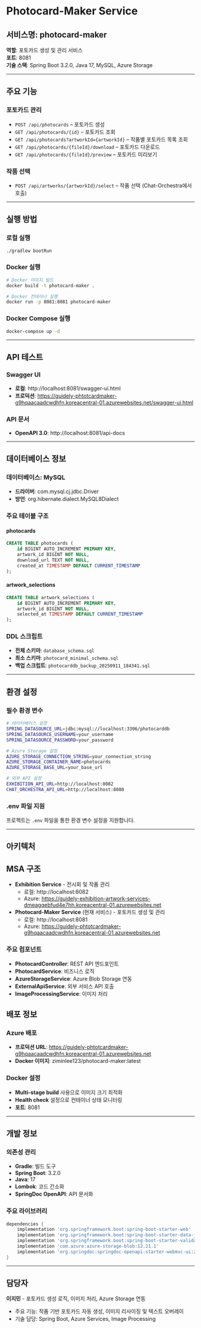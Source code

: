 # Photocard-Maker Service

## 서비스명: photocard-maker
**역할**: 포토카드 생성 및 관리 서비스  
**포트**: 8081  
**기술 스택**: Spring Boot 3.2.0, Java 17, MySQL, Azure Storage

---

## 주요 기능

### 포토카드 관리
- `POST /api/photocards` – 포토카드 생성
- `GET /api/photocards/{id}` – 포토카드 조회
- `GET /api/photocards?artworkId={artworkId}` – 작품별 포토카드 목록 조회
- `GET /api/photocards/{fileId}/download` – 포토카드 다운로드
- `GET /api/photocards/{fileId}/preview` – 포토카드 미리보기

### 작품 선택
- `POST /api/artworks/{artworkId}/select` – 작품 선택 (Chat-Orchestra에서 호출)

---

## 실행 방법

### 로컬 실행
```bash
./gradlew bootRun
```

### Docker 실행
```bash
# Docker 이미지 빌드
docker build -t photocard-maker .

# Docker 컨테이너 실행
docker run -p 8081:8081 photocard-maker
```

### Docker Compose 실행
```bash
docker-compose up -d
```

---

## API 테스트

### Swagger UI
- **로컬**: http://localhost:8081/swagger-ui.html
- **프로덕션**: https://guidely-phtotcardmaker-g9hqaacaadcwdhfn.koreacentral-01.azurewebsites.net/swagger-ui.html

### API 문서
- **OpenAPI 3.0**: http://localhost:8081/api-docs

---

## 데이터베이스 정보

### 데이터베이스: MySQL
- **드라이버**: com.mysql.cj.jdbc.Driver
- **방언**: org.hibernate.dialect.MySQL8Dialect

### 주요 테이블 구조

#### photocards
```sql
CREATE TABLE photocards (
    id BIGINT AUTO_INCREMENT PRIMARY KEY,
    artwork_id BIGINT NOT NULL,
    download_url TEXT NOT NULL,
    created_at TIMESTAMP DEFAULT CURRENT_TIMESTAMP
);
```

#### artwork_selections
```sql
CREATE TABLE artwork_selections (
    id BIGINT AUTO_INCREMENT PRIMARY KEY,
    artwork_id BIGINT NOT NULL,
    selected_at TIMESTAMP DEFAULT CURRENT_TIMESTAMP
);
```

### DDL 스크립트
- **전체 스키마**: `database_schema.sql`
- **최소 스키마**: `photocard_minimal_schema.sql`
- **백업 스크립트**: `photocarddb_backup_20250911_184341.sql`

---

## 환경 설정

### 필수 환경 변수
```bash
# 데이터베이스 설정
SPRING_DATASOURCE_URL=jdbc:mysql://localhost:3306/photocarddb
SPRING_DATASOURCE_USERNAME=your_username
SPRING_DATASOURCE_PASSWORD=your_password

# Azure Storage 설정
AZURE_STORAGE_CONNECTION_STRING=your_connection_string
AZURE_STORAGE_CONTAINER_NAME=photocards
AZURE_STORAGE_BASE_URL=your_base_url

# 외부 API 설정
EXHIBITION_API_URL=http://localhost:8082
CHAT_ORCHESTRA_API_URL=http://localhost:8080
```

### .env 파일 지원
프로젝트는 `.env` 파일을 통한 환경 변수 설정을 지원합니다.

---

## 아키텍처

## MSA 구조
- **Exhibition Service** - 전시회 및 작품 관리  
  - 로컬: http://localhost:8082
  - Azure: https://guidely-exhibition-artwork-services-dmeagqebfud4e7hh.koreacentral-01.azurewebsites.net
- **Photocard-Maker Service** (현재 서비스) - 포토카드 생성 및 관리
  - 로컬: http://localhost:8081
  - Azure: https://guidely-phtotcardmaker-g9hqaacaadcwdhfn.koreacentral-01.azurewebsites.net

### 주요 컴포넌트
- **PhotocardController**: REST API 엔드포인트
- **PhotocardService**: 비즈니스 로직
- **AzureStorageService**: Azure Blob Storage 연동
- **ExternalApiService**: 외부 서비스 API 호출
- **ImageProcessingService**: 이미지 처리


## 배포 정보

### Azure 배포
- **프로덕션 URL**: https://guidely-phtotcardmaker-g9hqaacaadcwdhfn.koreacentral-01.azurewebsites.net
- **Docker 이미지**: ziminlee123/photocard-maker:latest

### Docker 설정
- **Multi-stage build** 사용으로 이미지 크기 최적화
- **Health check** 설정으로 컨테이너 상태 모니터링
- **포트**: 8081

---

## 개발 정보

### 의존성 관리
- **Gradle**: 빌드 도구
- **Spring Boot**: 3.2.0
- **Java**: 17
- **Lombok**: 코드 간소화
- **SpringDoc OpenAPI**: API 문서화

### 주요 라이브러리
```gradle
dependencies {
    implementation 'org.springframework.boot:spring-boot-starter-web'
    implementation 'org.springframework.boot:spring-boot-starter-data-jpa'
    implementation 'org.springframework.boot:spring-boot-starter-validation'
    implementation 'com.azure:azure-storage-blob:12.21.1'
    implementation 'org.springdoc:springdoc-openapi-starter-webmvc-ui:2.2.0'
}
```

---

## 담당자
**이지민** - 포토카드 생성 로직, 이미지 처리, Azure Storage 연동
- 주요 기능: 작품 기반 포토카드 자동 생성, 이미지 리사이징 및 텍스트 오버레이
- 기술 담당: Spring Boot, Azure Services, Image Processing

